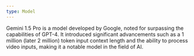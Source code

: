```yaml
---
type: Model
---
```


Gemini 1.5 Pro is a model developed by Google, noted for surpassing the capabilities of GPT-4. It introduced significant advancements such as a 1 million (later 2 million) token input context length and the ability to process video inputs, making it a notable model in the field of AI.